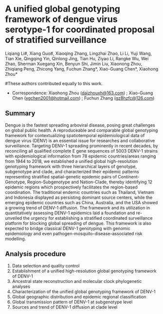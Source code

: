 # A unified global genotyping framework of dengue virus serotype-1 for coordinated proposal of stratified surveillance

Liqiang Li#, Xiang Guo#, Xiaoqing Zhang, Lingzhai Zhao, Li Li, Yuji Wang, Tian Xie, Qingqing Yin, Qinlong Jing, Tian Hu, Ziyao Li, Rangke Wu, Wei Zhao, Sherman Xuegang Xin, Benyun Shi, Jimin Liu, Xiaonong Zhou, Zhiqiang Peng, Zhicong Yang, Fuchun Zhang*, Xiao-Guang Chen*, Xiaohong Zhou* 

#These authors contributed equally to this work.
* Correspondence: Xiaohong Zhou (daizhouxh@163.com) ; Xiao-Guang Chen (xgchen2001@hotmail.com) ; Fuchun Zhang (gz8hzfc@126.com) 

## Summary
Dengue is the fastest spreading arboviral disease, posing great challenges on global public health. A reproduceable and comparable global genotyping framework for contextualizing spatiotemporal epidemiological data of dengue virus (DENV) is an essential issue for researches and collaborative surveillance. Targeting DENV-1 spreading prominently in recent decades, by reconciling all qualified complete E gene sequences of 5003 DENV-1 strains with epidemiological information from 78 epidemic countries/areas ranging from 1944 to 2018, we established a unified global high-resolution genotyping framework with three hierarchical layers of genotype, subgenotype and clade, and characterized their epidemic patterns representing stratified spatial-genetic epidemic pairs of Continent-Genotype, Region-Subgenotype and Nation-Clade, thereby identifying 12 epidemic regions which prospectively facilitates the region-based coordination. The traditional endemic countries such as Thailand, Vietnam and Indonesia displayed as persisting dominant source centers, while the emerging epidemic countries such as China, Australia, and the USA showed a growing trend of DENV-1 diffusion. The framework and its utilization in quantitatively assessing DENV-1 epidemics laid a foundation and re-unveiled the urgency for establishing a stratified coordinated surveillance platform for blocking global spreading of dengue. This framework is also expected to bridge classical DENV-1 genotyping with genomic epidemiology and even pathogen-mosquito-disease-associated risk modelling.



## Analysis procedure
1) Data selection and quality control
2) Establishment of a unified high-resolution global genotyping framework of DENV-1
3) Ancestral state reconstruction and molecular clock phylogenetic analyses
4) Characterization of the unified global genotyping framework of DENV-1
5) Global geographic distribution and epidemic regional classification
6) Global transmission pattern of DENV-1 at subgenotype level
7) Sources and trend of DENV-1 diffusion at clade level
